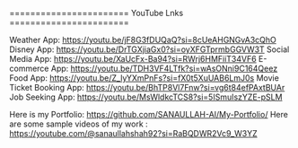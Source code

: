 ======================= YouTube Lnks =======================

Weather App: https://youtu.be/jF8G3fDUQaQ?si=8cUeAHGNGvA3cQhO
Disney App: https://youtu.be/DrTGXjiaGx0?si=oyXFGTprmbGGVW3T
Social Media App: https://youtu.be/XaUcFx-Ba94?si=RWrj6HMFiiT34VF6
E-commerce App: https://youtu.be/TDH3VF4LTfk?si=wAsONni9C164Qeez
Food App: https://youtu.be/Z_lyYXmPnFs?si=fX0t5XuUAB6LmJ0s
Movie Ticket Booking App: https://youtu.be/BhTP8Vl7Fnw?si=vg6t84efPAxtBUAr
Job Seeking App: https://youtu.be/MsWldkcTCS8?si=5ISmuIszYZE-pSLM



Here is my Portfolio: https://github.com/SANAULLAH-AI/My-Portfolio/
Here are some sample videos of my work : https://youtube.com/@sanaullahshah92?si=RaBQDWR2Vc9_W3YZ
